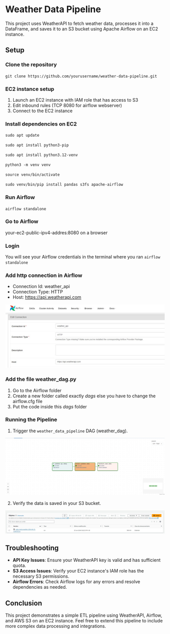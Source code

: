 # Weather Data Pipeline

This project uses WeatherAPI to fetch weather data, processes it into a DataFrame, and saves it to an S3 bucket using Apache Airflow on an EC2 instance.

## Setup

### Clone the repository

`git clone https://github.com/yourusername/weather-data-pipeline.git`

### EC2 instance setup

1. Launch an EC2 instance with IAM role that has access to S3
2. Edit inbound rules (TCP 8080 for airflow webserver)
3. Connect to the EC2 instance

### Install dependencies on EC2

`sudo apt update`

`sudo apt install python3-pip`

`sudo apt install python3.12-venv`

`python3 -m venv venv`

`source venv/bin/activate`

`sudo venv/bin/pip install pandas s3fs apache-airflow`

### Run Airflow

`airflow standalone`

### Go to Airflow

your-ec2-public-ipv4-addres:8080 on a browser

### Login

You will see your Airflow credentials in the terminal where you ran `airflow standalone`

### Add http connection in Airflow

- Connection Id: weather_api
- Connection Type: HTTP
- Host: https://api.weatherapi.com

![Getting Started](img/img3.jpeg)

### Add the file weather_dag.py

1. Go to the Airflow folder
2. Create a new folder called exactly *dags* else you have to change the airflow.cfg file
3. Put the code inside this *dags* folder

### Running the Pipeline

1. Trigger the `weather_data_pipeline` DAG (weather_dag).

![Getting Started](img/img.jpeg)

2. Verify the data is saved in your S3 bucket.

![Getting Started](img/img2.jpeg)

## Troubleshooting

- **API Key Issues**: Ensure your WeatherAPI key is valid and has sufficient quota.
- **S3 Access Issues**: Verify your EC2 instance's IAM role has the necessary S3 permissions.
- **Airflow Errors**: Check Airflow logs for any errors and resolve dependencies as needed.

## Conclusion

This project demonstrates a simple ETL pipeline using WeatherAPI, Airflow, and AWS S3 on an EC2 instance. Feel free to extend this pipeline to include more complex data processing and integrations.